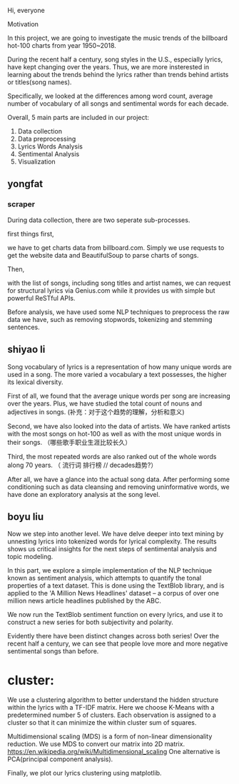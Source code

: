 Hi, everyone 

Motivation

In this project, we are going to investigate the music trends of the billboard hot-100 charts from year 1950~2018. 

During the recent half a century, song styles in the U.S., especially lyrics, have kept changing over the years. Thus, we are more insterested in learning about the trends behind the lyrics rather than trends behind artists or titles(song names). 

Specifically, we looked at the differences among word count, average number of vocabulary of all songs and sentimental words for each decade.

Overall, 5 main parts are included in our project:
1. Data collection
2. Data preprocessing
3. Lyrics Words Analysis
4. Sentimental Analysis
5. Visualization


## yongfat
### scraper
During data collection, there are two seperate sub-processes.

first things first, 

we have to get charts data from billboard.com. Simply we use requests to get the website data and BeautifulSoup to parse charts of songs.

Then, 

with the list of songs, including song titles and artist names, we can request for structural lyrics via Genius.com while it provides us with simple but powerful ReSTful APIs.

Before analysis, we have used some NLP techniques to preprocess the raw data we have, such as removing stopwords, tokenizing and stemming sentences.

## shiyao li

Song vocabulary of lyrics is a representation of how many unique words are used in a song. The more varied a vocabulary a text possesses, the higher its lexical diversity. 

First of all, we found that the average unique words per song are increasing over the years. Plus, we have studied the total count of nouns and adjectives in songs. (补充：对于这个趋势的理解，分析和意义)

Second, we have also looked into the data of artists. We have ranked artists with the most songs on hot-100 as well as with the most unique words in their songs. （哪些歌手职业生涯比较长久）

Third, the most repeated words are also ranked out of the whole words along 70 years. （ 流行词 排行榜 // decades趋势?）

After all, we have a glance into the actual song data. After performing some conditioning such as data cleansing and removing uninformative words, we have done an exploratory analysis at the song level.

## boyu liu

Now we step into another level. We have delve deeper into text mining by unnesting lyrics into tokenized words for lyrical complexity. The results shows us critical insights for the next steps of sentimental
 analysis and topic modeling.

In this part, we explore a simple implementation of the NLP technique known as sentiment analysis, which attempts to quantify the tonal properties of a text dataset. This is done using the TextBlob library, and is applied to the 'A Million News Headlines' dataset – a corpus of over one million news article headlines published by the ABC.

We now run the TextBlob sentiment function on every lyrics, and use it to construct a new series for both subjectivity and polarity.

Evidently there have been distinct changes across both series! Over the recent half a century, we can see that people love more and more negative sentimental songs than before.

# cluster:

We use a clustering algorithm to better understand the hidden structure within the lyrics with a TF-IDF matrix. Here we choose K-Means with a predetermined number 5 of clusters. Each observation is assigned to a cluster so that it can minimize the within cluster sum of squares.

Multidimensional scaling (MDS) is a form of non-linear dimensionality reduction. We use MDS to convert our matrix into 2D matrix. 
https://en.wikipedia.org/wiki/Multidimensional_scaling One alternative is PCA(principal component analysis). 

Finally, we plot our lyrics clustering using matplotlib. 